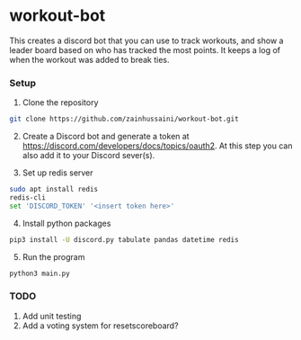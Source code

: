 # workout-bot

This creates a discord bot that you can use to track workouts, and show a leader board based on who has tracked the most points. It keeps a log of when the workout was added to break ties.

### Setup
1. Clone the repository
```bash
git clone https://github.com/zainhussaini/workout-bot.git
```

2. Create a Discord bot and generate a token at https://discord.com/developers/docs/topics/oauth2. At this step you can also add it to your Discord sever(s).

3. Set up redis server
```bash
sudo apt install redis
redis-cli
set 'DISCORD_TOKEN' '<insert token here>'
```
4. Install python packages
```bash
pip3 install -U discord.py tabulate pandas datetime redis
```
5. Run the program
```bash
python3 main.py
```

### TODO
1. Add unit testing
2. Add a voting system for resetscoreboard?
